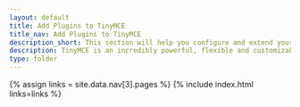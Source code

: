 ```yaml
---
layout: default
title: Add Plugins to TinyMCE
title_nav: Add Plugins to TinyMCE
description_short: This section will help you configure and extend your editor instance.
description: TinyMCE is an incredibly powerful, flexible and customizable rich text editor. This section will help you configure and extend your editor instance.
type: folder
---
```


{% assign links = site.data.nav[3].pages %}
{% include index.html links=links %}
